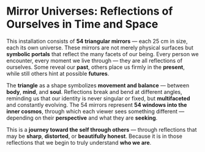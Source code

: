 # Mirror Universes: Reflections of Ourselves in Time and Space

This installation consists of **54 triangular mirrors** — each 25 cm in size, each its own universe. These mirrors are not merely physical surfaces but **symbolic portals** that reflect the many facets of our being. Every person we encounter, every moment we live through — they are all reflections of ourselves. Some reveal our **past**, others place us firmly in the **present**, while still others hint at possible **futures**.

The **triangle** as a shape symbolizes **movement and balance** — between **body**, **mind**, and **soul**. Reflections break and bend at different angles, reminding us that our identity is never singular or fixed, but **multifaceted** and constantly evolving. The 54 mirrors represent **54 windows into the inner cosmos**, through which each viewer sees something different — depending on their **perspective** and what they are **seeking**.

This is a **journey toward the self through others** — through reflections that may be **sharp**, **distorted**, or **beautifully honest**. Because it is in those reflections that we begin to truly understand **who we are**.
